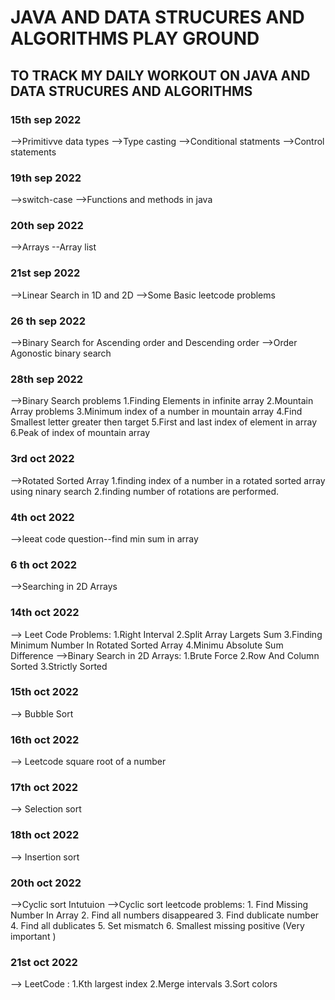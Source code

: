 # JAVA AND DATA STRUCURES AND ALGORITHMS PLAY GROUND

## TO TRACK MY DAILY WORKOUT ON JAVA AND DATA STRUCURES AND ALGORITHMS

### 15th sep 2022

-->Primitivve data types
-->Type casting
-->Conditional statments
-->Control statements

### 19th sep 2022

-->switch-case
-->Functions and methods in java

### 20th sep 2022

-->Arrays
--Array list

### 21st sep 2022

-->Linear Search in 1D and 2D
-->Some Basic leetcode problems

### 26 th sep 2022

-->Binary Search for Ascending order and Descending order
-->Order Agonostic binary search

### 28th sep 2022

-->Binary Search problems
1.Finding Elements in infinite array
2.Mountain Array problems
3.Minimum index of a number in mountain array
4.Find Smallest letter greater then target
5.First and last index of element in array
6.Peak of index of mountain array

### 3rd oct 2022

-->Rotated Sorted Array
1.finding index of a number in a rotated sorted array using ninary search
2.finding number of rotations are performed.

### 4th oct 2022

-->leeat code question--find min sum in array

### 6 th oct 2022

-->Searching in 2D Arrays

### 14th oct 2022

--> Leet Code Problems: 1.Right Interval
                        2.Split Array Largets Sum
                        3.Finding Minimum Number In Rotated Sorted Array
                        4.Minimu Absolute Sum Difference
-->Binary Search in 2D Arrays: 1.Brute Force
                               2.Row And Column Sorted
                               3.Strictly Sorted

### 15th oct 2022

--> Bubble Sort

### 16th oct 2022

--> Leetcode square root of a number

### 17th oct 2022

--> Selection sort

### 18th oct 2022

--> Insertion sort

### 20th oct 2022

-->Cyclic sort Intutuion
-->Cyclic sort leetcode problems: 1. Find Missing Number In Array
                                  2. Find all numbers disappeared
                                  3. Find dublicate number
                                  4. Find all dublicates
                                  5. Set mismatch
                                  6. Smallest missing positive (Very important )

### 21st oct 2022

--> LeetCode : 1.Kth largest index
               2.Merge intervals
               3.Sort colors 
